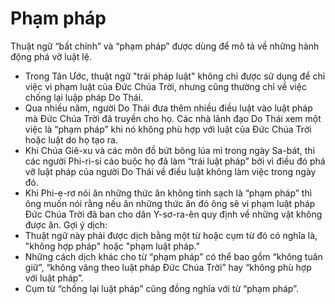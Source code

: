 # Phạm pháp

Thuật ngữ “bất chính” và “phạm pháp” được dùng để mô tả về những hành động phá vỡ luật lệ.
- Trong Tân Ước, thuật ngữ "trái pháp luật" không chỉ được sử dụng để chỉ việc vi phạm luật của Đức Chúa Trời, nhưng cũng thường chỉ về việc chống lại luập pháp Do Thái.
- Qua nhiều năm, người Do Thái đưa thêm nhiều điều luật vào luật pháp mà Đức Chúa Trời đã truyền cho họ. Các nhà lãnh đạo Do Thái xem một việc là “phạm pháp” khi nó không phù hợp với luật của Đức Chúa Trời hoặc luật do họ tạo ra. 
- Khi Chúa Giê-xu và các môn đồ bứt bông lúa mì trong ngày Sa-bát, thì các người Phi-ri-si cáo buộc họ đã làm “trái luật pháp” bởi vì điều đó phá vỡ luật pháp của người Do Thái về điều luật không làm việc trong ngày đó. 
- Khi Phi-e-rơ nói ăn những thức ăn không tinh sạch là “phạm pháp” thì ông muốn nói rằng nếu ăn những thức ăn đó ông sẽ vi phạm luật pháp Đức Chúa Trời đã ban cho dân Y-sơ-ra-ên quy định về những vật không được ăn.
Gợi ý dịch:
- Thuật ngữ này phải được dịch bằng một từ hoặc cụm từ đó có nghĩa là, "không hợp pháp" hoặc "phạm luật pháp." 
- Những cách dịch khác cho từ “phạm pháp” có thể bao gồm “không tuân giữ”, “không vâng theo luật pháp Đức Chúa Trời” hay “không phù hợp với luật pháp”. 
- Cụm từ “chống lại luật pháp” cũng đồng nghĩa với từ “phạm pháp”.

